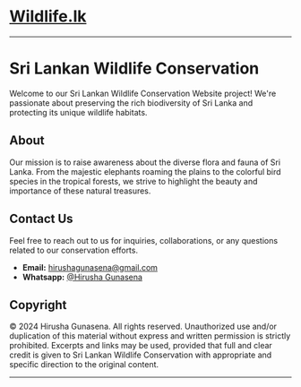 # [Wildlife.lk]([https://trippyhouseproductions.github.io/Wildlife.lk/index.html])

---

# Sri Lankan Wildlife Conservation

Welcome to our Sri Lankan Wildlife Conservation Website project! We're passionate about preserving the rich biodiversity of Sri Lanka and protecting its unique wildlife habitats.

## About

Our mission is to raise awareness about the diverse flora and fauna of Sri Lanka. From the majestic elephants roaming the plains to the colorful bird species in the tropical forests, we strive to highlight the beauty and importance of these natural treasures.

## Contact Us

Feel free to reach out to us for inquiries, collaborations, or any questions related to our conservation efforts.

- **Email:** [hirushagunasena@gmail.com](mailto:hirushagunasena@gmail.com)
- **Whatsapp:** [@Hirusha Gunasena](https://wa.me/+94751229892)

## Copyright

© 2024 Hirusha Gunasena. All rights reserved. Unauthorized use and/or duplication of this material without express and written permission is strictly prohibited. Excerpts and links may be used, provided that full and clear credit is given to Sri Lankan Wildlife Conservation with appropriate and specific direction to the original content.

---
